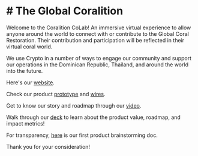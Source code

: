 # # The Global Coralition

Welcome to the Coralition CoLab! An immersive virtual experience to allow anyone around the world to connect with or contribute to the Global Coral Restoration. Their contribution and participation will be reflected in their virtual coral world.

We use Crypto in a number of ways to engage our community and support our operations in the Dominican Republic, Thailand, and around the world into the future. 

Here's our [website](https://www.globalcoralition.org/).

Check our product [prototype](https://www.figma.com/proto/4P2tAJM1wL1SWtjVHvIfqI/Coralition-Hack?node-id=236%3A2&scaling=min-zoom) and [wires](https://www.figma.com/file/4P2tAJM1wL1SWtjVHvIfqI/Coralition-Hack?node-id=0%3A1). 

Get to know our story and roadmap through our [video](https://www.youtube.com/watch?v=V_221qcl2mg).

Walk through our [deck](https://drive.google.com/file/d/1Bntw1fH8zkNMeaZsAinU2yL6CzfOXgwU/view?usp=sharing) to learn about the product value, roadmap, and impact metrics!

For transparency, [here](https://www.notion.so/abridged/Global-Coralition-4e2df9c7c2114c6eb697cd9f3c2b9d91) is our first product brainstorming doc.

Thank you for your consideration!
